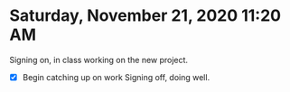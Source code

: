 # Saturday, November 21, 2020 11:20 AM
Signing on, in class working on the new project.
- [X] Begin catching up on work
Signing off, doing well.